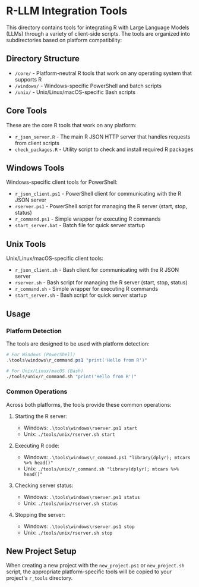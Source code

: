 # R-LLM Integration Tools

This directory contains tools for integrating R with Large Language Models (LLMs) through a variety of client-side scripts. The tools are organized into subdirectories based on platform compatibility:

## Directory Structure

- `/core/` - Platform-neutral R tools that work on any operating system that supports R
- `/windows/` - Windows-specific PowerShell and batch scripts
- `/unix/` - Unix/Linux/macOS-specific Bash scripts

## Core Tools

These are the core R tools that work on any platform:

- `r_json_server.R` - The main R JSON HTTP server that handles requests from client scripts
- `check_packages.R` - Utility script to check and install required R packages

## Windows Tools

Windows-specific client tools for PowerShell:

- `r_json_client.ps1` - PowerShell client for communicating with the R JSON server
- `rserver.ps1` - PowerShell script for managing the R server (start, stop, status)
- `r_command.ps1` - Simple wrapper for executing R commands
- `start_server.bat` - Batch file for quick server startup

## Unix Tools

Unix/Linux/macOS-specific client tools:

- `r_json_client.sh` - Bash client for communicating with the R JSON server
- `rserver.sh` - Bash script for managing the R server (start, stop, status)
- `r_command.sh` - Simple wrapper for executing R commands
- `start_server.sh` - Bash script for quick server startup

## Usage

### Platform Detection

The tools are designed to be used with platform detection:

```powershell
# For Windows (PowerShell)
.\tools\windows\r_command.ps1 "print('Hello from R')"
```

```bash
# For Unix/Linux/macOS (Bash)
./tools/unix/r_command.sh "print('Hello from R')"
```

### Common Operations

Across both platforms, the tools provide these common operations:

1. Starting the R server:
   - Windows: `.\tools\windows\rserver.ps1 start`
   - Unix: `./tools/unix/rserver.sh start`

2. Executing R code:
   - Windows: `.\tools\windows\r_command.ps1 "library(dplyr); mtcars %>% head()"`
   - Unix: `./tools/unix/r_command.sh "library(dplyr); mtcars %>% head()"`

3. Checking server status:
   - Windows: `.\tools\windows\rserver.ps1 status`
   - Unix: `./tools/unix/rserver.sh status`

4. Stopping the server:
   - Windows: `.\tools\windows\rserver.ps1 stop`
   - Unix: `./tools/unix/rserver.sh stop`

## New Project Setup

When creating a new project with the `new_project.ps1` or `new_project.sh` script, the appropriate platform-specific tools will be copied to your project's `r_tools` directory. 